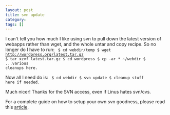 ```yaml
---
layout: post
title: svn update
category: 
tags: []
---
```



I can't tell you how much I like using svn to pull down the latest version of webapps rather than wget, and the whole untar and copy recipe.  So no longer do I have to run:
<code>
$ cd webdir/temp
$ wget http://wordpress.org/latest.tar.gz
$ tar xzvf latest.tar.gz
$ cd wordpress
$ cp -ar * ~/webdir
$ ...various cleanups here.
</code>

Now all I need do is:
<code>
$ cd webdir
$ svn update
$ cleanup stuff here if needed.
</code>

Much nicer!  Thanks for the SVN access, even if Linus hates svn/cvs.

For a complete guide on how to setup your own svn goodness, please read this <a href="http://codex.wordpress.org/Installing/Updating_WordPress_with_Subversion" title="WordPress with SVN" target="_blank">article</a>.
